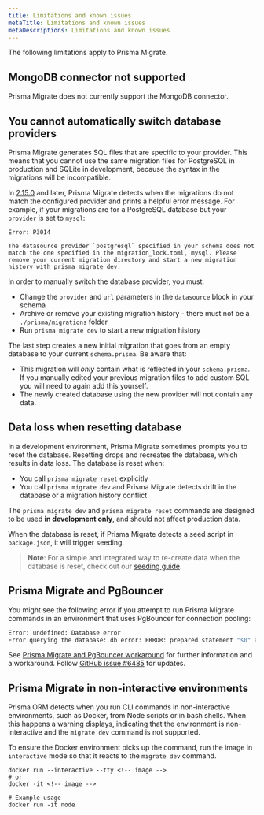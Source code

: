 ```yaml
---
title: Limitations and known issues
metaTitle: Limitations and known issues
metaDescriptions: Limitations and known issues
---
```


<!-- TopBlock -->

The following limitations apply to Prisma Migrate.

## MongoDB connector not supported

Prisma Migrate does not currently support the MongoDB connector.

## You cannot automatically switch database providers

Prisma Migrate generates SQL files that are specific to your provider. This means that you cannot use the same migration files for PostgreSQL in production and SQLite in development, because the syntax in the migrations will be incompatible.

In [2.15.0](https://github.com/prisma/prisma/releases/2.15.0) and later, Prisma Migrate detects when the migrations do not match the configured provider and prints a helpful error message. For example, if your migrations are for a PostgreSQL database but your `provider` is set to `mysql`:

```
Error: P3014

The datasource provider `postgresql` specified in your schema does not match the one specified in the migration_lock.toml, mysql. Please remove your current migration directory and start a new migration history with prisma migrate dev.
```

In order to manually switch the database provider, you must:

- Change the `provider` and `url` parameters in the `datasource` block in your schema
- Archive or remove your existing migration history - there must not be a `./prisma/migrations` folder
- Run `prisma migrate dev` to start a new migration history

The last step creates a new initial migration that goes from an empty database to your current `schema.prisma`. Be aware that:

- This migration will _only_ contain what is reflected in your `schema.prisma`. If you manually edited your previous migration files to add custom SQL you will need to again add this yourself.
- The newly created database using the new provider will not contain any data.

## Data loss when resetting database

In a development environment, Prisma Migrate sometimes prompts you to reset the database. Resetting drops and recreates the database, which results in data loss. The database is reset when:

- You call `prisma migrate reset` explicitly
- You call `prisma migrate dev` and Prisma Migrate detects drift in the database or a migration history conflict

The `prisma migrate dev` and `prisma migrate reset` commands are designed to be used **in development only**, and should not affect production data.

When the database is reset, if Prisma Migrate detects a seed script in `package.json`, it will trigger seeding.

> **Note**: For a simple and integrated way to re-create data when the database is reset, check out our [seeding guide](/orm/prisma-migrate/workflows/seeding).

## Prisma Migrate and PgBouncer

You might see the following error if you attempt to run Prisma Migrate commands in an environment that uses PgBouncer for connection pooling:

```bash
Error: undefined: Database error
Error querying the database: db error: ERROR: prepared statement "s0" already exists
```

See [Prisma Migrate and PgBouncer workaround](/orm/prisma-client/setup-and-configuration/databases-connections/pgbouncer) for further information and a workaround. Follow [GitHub issue #6485](https://github.com/prisma/prisma/issues/6485) for updates.

## Prisma Migrate in non-interactive environments

Prisma ORM detects when you run CLI commands in non-interactive environments, such as Docker, from Node scripts or in bash shells. When this happens a warning displays, indicating that the environment is non-interactive and the `migrate dev` command is not supported.

To ensure the Docker environment picks up the command, run the image in `interactive` mode so that it reacts to the `migrate dev` command.

```terminal
docker run --interactive --tty <!-- image -->
# or
docker -it <!-- image -->

# Example usage
docker run -it node
```
